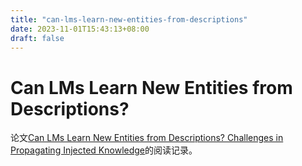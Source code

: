 ```yaml
---
title: "can-lms-learn-new-entities-from-descriptions"
date: 2023-11-01T15:43:13+08:00
draft: false
---
```


# Can LMs Learn New Entities from Descriptions?

论文[Can LMs Learn New Entities from Descriptions? Challenges in Propagating Injected Knowledge](https://arxiv.org/abs/2305.01651)的阅读记录。
